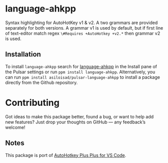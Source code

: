 # language-ahkpp

Syntax highlighting for AutoHotKey v1 & v2. A two grammars are provided separately for both versions. A grammar v1 is used by default, but if first line of text-editor match regex `\#Requires +AutoHotkey +v2.*` then grammar v2 is used.

## Installation

To install `language-ahkpp` search for [language-ahkpp](https://web.pulsar-edit.dev/packages/language-ahkpp) in the Install pane of the Pulsar settings or run `ppm install language-ahkpp`. Alternatively, you can run `ppm install asiloisad/pulsar-language-ahkpp` to install a package directly from the Github repository.

# Contributing

Got ideas to make this package better, found a bug, or want to help add new features? Just drop your thoughts on GitHub — any feedback’s welcome!

## Notes

This package is port of [AutoHotkey Plus Plus for VS Code](https://github.com/mark-wiemer-org/ahkpp).
